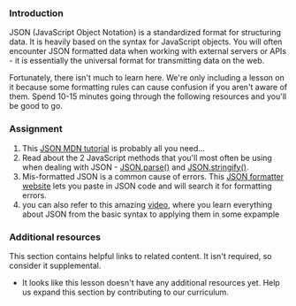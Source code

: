 ### Introduction

JSON (JavaScript Object Notation) is a standardized format for structuring data. It is heavily based on the syntax for JavaScript objects. You will often encounter JSON formatted data when working with external servers or APIs - it is essentially the universal format for transmitting data on the web.

Fortunately, there isn't much to learn here. We're only including a lesson on it because some formatting rules can cause confusion if you aren't aware of them. Spend 10-15 minutes going through the following resources and you'll be good to go.

### Assignment

<div class="lesson-content__panel" markdown="1">

1. This [JSON MDN tutorial]( https://developer.mozilla.org/en-US/docs/Learn/JavaScript/Objects/JSON) is probably all you need...
2. Read about the 2 JavaScript methods that you'll most often be using when dealing with JSON - [JSON.parse()](https://www.w3schools.com/js/js_json_parse.asp) and [JSON.stringify()](https://www.w3schools.com/js/js_json_stringify.asp).
3. Mis-formatted JSON is a common cause of errors. This [JSON formatter website](https://jsonformatter.curiousconcept.com/) lets you paste in JSON code and will search it for formatting errors.
4. you can also refer to this amazing [video](https://youtu.be/iiADhChRriM?si=MyLbfNEcsUii-drI), where you learn everything about JSON from the basic syntax to applying them in some expample

</div>

### Additional resources

This section contains helpful links to related content. It isn't required, so consider it supplemental.

- It looks like this lesson doesn't have any additional resources yet. Help us expand this section by contributing to our curriculum.
